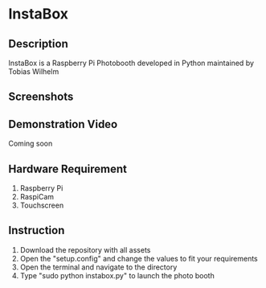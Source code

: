 # InstaBox
## Description
InstaBox is a Raspberry Pi Photobooth developed in Python maintained by Tobias Wilhelm

## Screenshots

## Demonstration Video
Coming soon

## Hardware Requirement
1. Raspberry Pi 
2. RaspiCam
3. Touchscreen

## Instruction
1. Download the repository with all assets
2. Open the "setup.config" and change the values to fit your requirements
3. Open the terminal and navigate to the directory
4. Type "sudo python instabox.py" to launch the photo booth
